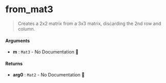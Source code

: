 # from\_mat3

>  Creates a 2x2 matrix from a 3x3 matrix, discarding the 2nd row and column.

#### Arguments

- **m** : `Mat3` \- No Documentation 🚧

#### Returns

- **arg0** : `Mat2` \- No Documentation 🚧